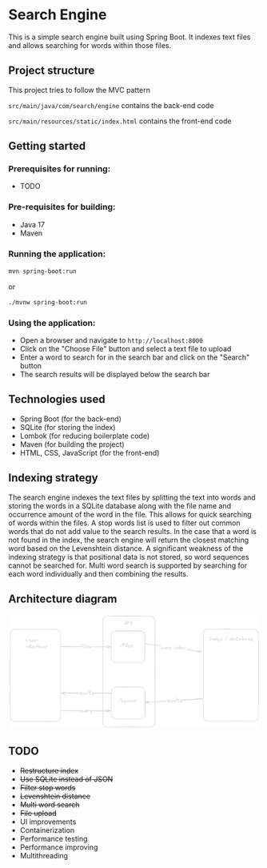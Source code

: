 # Search Engine

This is a simple search engine built using Spring Boot. It indexes text files and allows searching for words within those files.

## Project structure

This project tries to follow the MVC pattern

```src/main/java/com/search/engine``` contains the back-end code

```src/main/resources/static/index.html``` contains the front-end code

## Getting started 

### Prerequisites for running:

- TODO

### Pre-requisites for building:

- Java 17
- Maven

### Running the application:

```bash
mvn spring-boot:run
```

or

```bash
./mvnw spring-boot:run
```

### Using the application:

- Open a browser and navigate to ```http://localhost:8000```
- Click on the "Choose File" button and select a text file to upload
- Enter a word to search for in the search bar and click on the "Search" button
- The search results will be displayed below the search bar

## Technologies used

- Spring Boot (for the back-end)
- SQLite (for storing the index)
- Lombok (for reducing boilerplate code)
- Maven (for building the project)
- HTML, CSS, JavaScript (for the front-end)

## Indexing strategy

The search engine indexes the text files by splitting the text into words and storing the words in a SQLite database along with the file name and occurrence amount of the word in the file. This allows for quick searching of words within the files. A stop words list is used to filter out common words that do not add value to the search results. In the case that a word is not found in the index, the search engine will return the closest matching word based on the Levenshtein distance. A significant weakness of the indexing strategy is that positional data is not stored, so word sequences cannot be searched for. Multi word search is supported by searching for each word individually and then combining the results.

## Architecture diagram

![Architecture diagram](images/search2.png)

## TODO

 - ~~Restructure index~~
 - ~~Use SQLite instead of JSON~~
 - ~~Filter stop words~~
 - ~~Levenshtein distance~~
 - ~~Multi word search~~
 - ~~File upload~~
 - UI improvements
 - Containerization
 - Performance testing
 - Performance improving
 - Multithreading